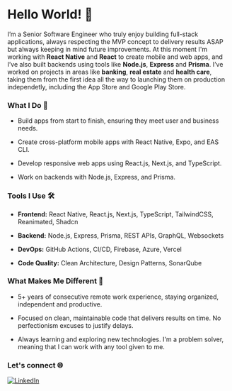 # Hello World! 👋
I’m a Senior Software Engineer who truly enjoy building full-stack applications, always respecting the MVP concept to delivery results ASAP but always keeping in mind future improvements. At this moment I'm working with **React Native** and **React** to create mobile and web apps, and I’ve also built backends using tools like **Node.js**, **Express** and **Prisma**. I’ve worked on projects in areas like **banking**, **real estate** and **health care**, taking them from the first idea all the way to launching them on production independetly, including the App Store and Google Play Store.

### What I Do 🚀
- Build apps from start to finish, ensuring they meet user and business needs.

- Create cross-platform mobile apps with React Native, Expo, and EAS CLI.

- Develop responsive web apps using React.js, Next.js, and TypeScript.

- Work on backends with Node.js, Express, and Prisma.

### Tools I Use 🛠️
- **Frontend:** React Native, React.js, Next.js, TypeScript, TailwindCSS, Reanimated, Shadcn

- **Backend:** Node.js, Express, Prisma, REST APIs, GraphQL, Websockets

- **DevOps:** GitHub Actions, CI/CD, Firebase, Azure, Vercel

- **Code Quality:** Clean Architecture, Design Patterns, SonarQube

### What Makes Me Different 🎯
- 5+ years of consecutive remote work experience, staying organized, independent and productive.

- Focused on clean, maintainable code that delivers results on time. No perfectionism excuses to justify delays.

- Always learning and exploring new technologies. I'm a problem solver, meaning that I can work with any tool given to me.

### Let's connect 🌐
[![LinkedIn](https://img.shields.io/badge/LinkedIn-thiagomunich-blue?style=for-the-badge&logo=linkedin)](https://www.linkedin.com/in/thiagomunich/)

